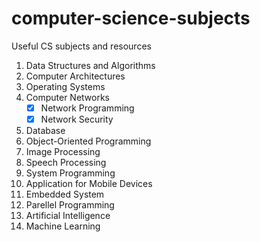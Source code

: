 # computer-science-subjects

Useful CS subjects and resources

1. Data Structures and Algorithms
2. Computer Architectures
3. Operating Systems
4. Computer Networks
    - [x] Network Programming
    - [x] Network Security
5. Database
6. Object-Oriented Programming
7. Image Processing
8. Speech Processing
9. System Programming
10. Application for Mobile Devices
11. Embedded System
12. Parellel Programming
13. Artificial Intelligence
14. Machine Learning